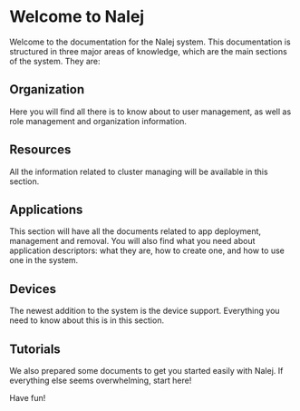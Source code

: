 # Welcome to Nalej

Welcome to the documentation for the Nalej system. This documentation is structured in three major areas of knowledge, which are the main sections of the system. They are:

## Organization

Here you will find all there is to know about to user management, as well as role management and organization information.

## Resources

All the information related to cluster managing will be available in this section.

## Applications

This section will have all the documents related to app deployment, management and removal. You will also find what you need about application descriptors: what they are, how to create one, and how to use one in the system.

## Devices

The newest addition to the system is the device support. Everything you need to know about this is in this section.

## Tutorials

We also prepared some documents to get you started easily with Nalej. If everything else seems overwhelming, start here!

Have fun!

